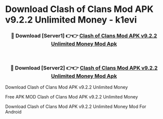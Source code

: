 # Download Clash of Clans Mod APK v9.2.2 Unlimited Money - k1evi



<div align="center">
<h3>🔴 Download [Server1] 👉👉 <a href="https://momento.my/?title=Clash_of_Clans_Mod_APK_v9.2.2_Unlimited_Money">Clash of Clans Mod APK v9.2.2 Unlimited Money Mod Apk</a></h3><br>

<h3>🔴 Download [Server2] 👉👉 <a href="https://momento.my/?title=Clash_of_Clans_Mod_APK_v9.2.2_Unlimited_Money">Clash of Clans Mod APK v9.2.2 Unlimited Money Mod Apk</a></h3>
</div>



Download Clash of Clans Mod APK v9.2.2 Unlimited Money 

Free APK MOD Clash of Clans Mod APK v9.2.2 Unlimited Money 

Download Clash of Clans Mod APK v9.2.2 Unlimited Money Mod For Android
